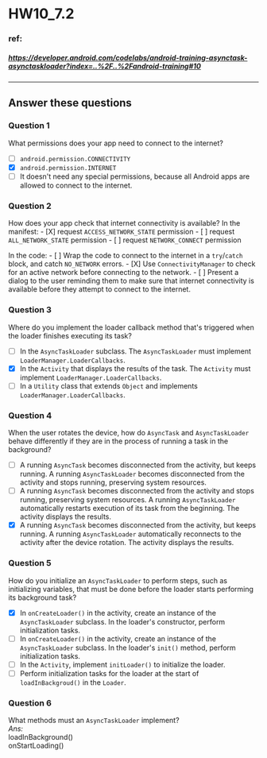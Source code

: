 # HW10_7.2

### ref:
##### https://developer.android.com/codelabs/android-training-asynctask-asynctaskloader?index=..%2F..%2Fandroid-training#10
------

## Answer these questions
### Question 1
What permissions does your app need to connect to the internet?
- [ ] `android.permission.CONNECTIVITY`
- [X] `android.permission.INTERNET`
- [ ] It doesn't need any special permissions, because all Android apps are allowed to connect to the internet.

### Question 2
How does your app check that internet connectivity is available?
In the manifest:
	- [X] request `ACCESS_NETWORK_STATE` permission
	- [ ] request `ALL_NETWORK_STATE` permission
	- [ ] request `NETWORK_CONNECT` permission

In the code:
	- [ ] Wrap the code to connect to the internet in a `try`/`catch` block, and catch `NO_NETWORK` errors.
	- [X] Use `ConnectivityManager` to check for an active network before connecting to the network.
	- [ ] Present a dialog to the user reminding them to make sure that internet connectivity is available before they attempt to connect to the internet.

### Question 3
Where do you implement the loader callback method that's triggered when the loader finishes executing its task?
- [ ] In the `AsyncTaskLoader` subclass. The `AsyncTaskLoader` must implement `LoaderManager.LoaderCallbacks`.
- [X] In the `Activity` that displays the results of the task. The `Activity` must implement `LoaderManager.LoaderCallbacks`.
- [ ] In a `Utility` class that extends `Object` and implements `LoaderManager.LoaderCallbacks`.

### Question 4
When the user rotates the device, how do `AsyncTask` and `AsyncTaskLoader` behave differently if they are in the process of running a task in the background?
- [ ] A running `AsyncTask` becomes disconnected from the activity, but keeps running. A running `AsyncTaskLoader` becomes disconnected from the activity and stops running, preserving system resources.
- [ ] A running `AsyncTask` becomes disconnected from the activity and stops running, preserving system resources. A running `AsyncTaskLoader` automatically restarts execution of its task from the beginning. The activity displays the results.
- [X] A running `AsyncTask` becomes disconnected from the activity, but keeps running. A running `AsyncTaskLoader` automatically reconnects to the activity after the device rotation. The activity displays the results.

### Question 5
How do you initialize an `AsyncTaskLoader` to perform steps, such as initializing variables, that must be done before the loader starts performing its background task?
- [X] In `onCreateLoader()` in the activity, create an instance of the `AsyncTaskLoader` subclass. In the loader's constructor, perform initialization tasks.
- [ ] In `onCreateLoader()` in the activity, create an instance of the `AsyncTaskLoader` subclass. In the loader's `init()` method, perform initialization tasks.
- [ ] In the `Activity`, implement `initLoader()` to initialize the loader.
- [ ] Perform initialization tasks for the loader at the start of `loadInBackgroud()` in the `Loader`.

### Question 6
What methods must an `AsyncTaskLoader` implement?   
	*Ans:*   
	loadInBackground()   
	onStartLoading()